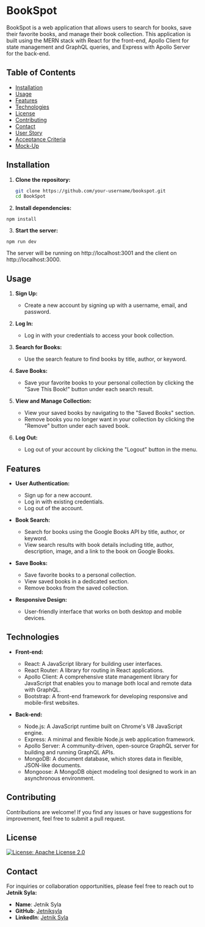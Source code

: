 # BookSpot

BookSpot is a web application that allows users to search for books, save their favorite books, and manage their book collection. This application is built using the MERN stack with React for the front-end, Apollo Client for state management and GraphQL queries, and Express with Apollo Server for the back-end.

## Table of Contents

- [Installation](#installation)
- [Usage](#usage)
- [Features](#features)
- [Technologies](#technologies)
- [License](#license)
- [Contributing](#contributing)
- [Contact](#contact)
- [User Story](#user-story)
- [Acceptance Criteria](#acceptance-criteria)
- [Mock-Up](#mock-up)

## Installation

1. **Clone the repository:**

   ```bash
   git clone https://github.com/your-username/bookspot.git
   cd BookSpot
   ```

2. **Install dependencies:**

```
npm install
```

3. **Start the server:**

```
npm run dev
```

The server will be running on http://localhost:3001 and the client on http://localhost:3000.

## Usage

1. **Sign Up:**

   - Create a new account by signing up with a username, email, and password.

2. **Log In:**

   - Log in with your credentials to access your book collection.

3. **Search for Books:**

   - Use the search feature to find books by title, author, or keyword.

4. **Save Books:**

   - Save your favorite books to your personal collection by clicking the "Save This Book!" button under each search result.

5. **View and Manage Collection:**

   - View your saved books by navigating to the "Saved Books" section.
   - Remove books you no longer want in your collection by clicking the "Remove" button under each saved book.

6. **Log Out:**
   - Log out of your account by clicking the "Logout" button in the menu.

## Features

- **User Authentication:**

  - Sign up for a new account.
  - Log in with existing credentials.
  - Log out of the account.

- **Book Search:**

  - Search for books using the Google Books API by title, author, or keyword.
  - View search results with book details including title, author, description, image, and a link to the book on Google Books.

- **Save Books:**

  - Save favorite books to a personal collection.
  - View saved books in a dedicated section.
  - Remove books from the saved collection.

- **Responsive Design:**
  - User-friendly interface that works on both desktop and mobile devices.

## Technologies

- **Front-end:**

  - React: A JavaScript library for building user interfaces.
  - React Router: A library for routing in React applications.
  - Apollo Client: A comprehensive state management library for JavaScript that enables you to manage both local and remote data with GraphQL.
  - Bootstrap: A front-end framework for developing responsive and mobile-first websites.

- **Back-end:**
  - Node.js: A JavaScript runtime built on Chrome's V8 JavaScript engine.
  - Express: A minimal and flexible Node.js web application framework.
  - Apollo Server: A community-driven, open-source GraphQL server for building and running GraphQL APIs.
  - MongoDB: A document database, which stores data in flexible, JSON-like documents.
  - Mongoose: A MongoDB object modeling tool designed to work in an asynchronous environment.

## Contributing

Contributions are welcome! If you find any issues or have suggestions for improvement, feel free to submit a pull request.

## License

[![License: Apache License 2.0](https://img.shields.io/badge/License-Apache%202.0-blue.svg)](LICENSE)

## Contact

For inquiries or collaboration opportunities, please feel free to reach out to **Jetnik Syla:**

- **Name**: Jetnik Syla
- **GitHub**: [Jetniksyla](https://github.com/Jetniksyla)
- **LinkedIn**: [Jetnik Syla](https://www.linkedin.com/in/jetnik-syla/)
